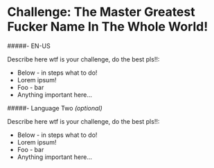 # Challenge: The Master Greatest Fucker Name In The Whole World!

#####- EN-US

 Describe here wtf is your challenge, do the best pls!!:
 
 - Below - in steps what to do!
 - Lorem ipsum!
 - Foo - bar
 - Anything important here... 

#####- Language Two *(optional)*

 Describe here wtf is your challenge, do the best pls!!:
 
 - Below - in steps what to do!
 - Lorem ipsum!
 - Foo - bar
 - Anything important here...

